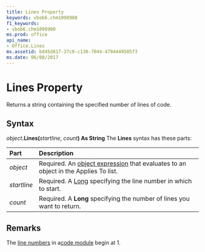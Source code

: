 ```yaml
---
title: Lines Property
keywords: vbob6.chm1098980
f1_keywords:
- vbob6.chm1098980
ms.prod: office
api_name:
- Office.Lines
ms.assetid: bd45d817-37c0-c130-7044-4794449505f3
ms.date: 06/08/2017
---
```



# Lines Property



Returns a string containing the specified number of lines of code.

## Syntax

_object_**.Lines(**_startline_, _count_**) As String**
The  **Lines** syntax has these parts:


|**Part**|**Description**|
|:-----|:-----|
| _object_|Required. An [object expression](../../Glossary/vbe-glossary.md#object-expression) that evaluates to an object in the Applies To list.|
| _startline_|Required. A [Long](../../Glossary/vbe-glossary.md#long-data-type) specifying the line number in which to start.|
| _count_|Required. A  **Long** specifying the number of lines you want to return.|

## Remarks

The [line numbers](../../Glossary/vbe-glossary.md#line-number) in a[code module](../../Glossary/vbe-glossary.md#code-module) begin at 1.

